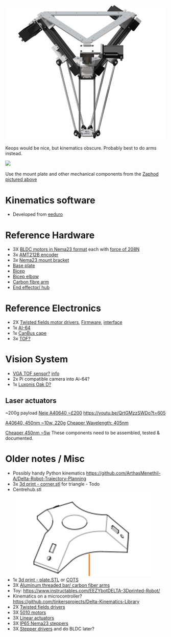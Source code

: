 
![](https://raw.githubusercontent.com/samuk/Sawppy_Rover/e5f680594240ed2d8a4927f3c0a8c97fe7f28924/modifications/Ag/photos/delta.png)

Keops would be nice, but kinematics obscure. Probably best to do arms instead.

![](https://raw.githubusercontent.com/Scottapotamas/zaphod-bot/master/docs/imgs/delta-render.jpg)

Use the mount plate and other mechanical components from the [Zaphod pictured above](https://github.com/Scottapotamas/zaphod-bot/tree/master#mechanics)

# Kinematics software 

- Developed from [eeduro](https://github.com/eeduro/delta)
  
# Reference Hardware
- 3X [BLDC motors in Nema23 format](https://odriverobotics.com/shop/odrive-custom-motor-d5065) each with [force of 208N](https://docs.google.com/spreadsheets/d/12vzz7XVEK6YNIOqH0jAz51F5VUpc-lJEs3mmkWP1H4Y/edit#gid=0)
- 3x [AMT212B encoder](https://odriverobotics.com/shop/cui-amt212b-v-od)
- 3x [Nema23 mount bracket](https://www.amazon.co.uk/STEPPERONLINE-Bracket-Precision-Alloy-Planetary/dp/B07SRXNSDC)
- [Base plate](https://github.com/Scottapotamas/zaphod-bot/blob/master/mechanical/design/manf_outputs/machining_proto/base_plate_light.STEP)
- [Bicep](https://github.com/Scottapotamas/zaphod-bot/blob/master/mechanical/design/manf_outputs/machining_proto/bicep2.STEP)
- [Bicep elbow](https://github.com/Scottapotamas/zaphod-bot/blob/master/mechanical/design/manf_outputs/machining_proto/bicep_elbow.STEP)
- [Carbon fibre arm](https://www.aliexpress.com/item/32952287433.html)
- [End effector/ hub](https://github.com/Scottapotamas/zaphod-bot/blob/master/mechanical/design/manf_outputs/printed_proto/proto_3/effector_3.STEP)

# Reference Electronics

- 2X [Twisted fields motor drivers](https://github.com/Twisted-Fields/rp2040-motor-controller#rp2040-motor-controller), [Firmware](https://github.com/Twisted-Fields/rp2040-motor-firmware#twisted-fields-rp2040-motor-controller-firmware), [interface](https://docs.simplefoc.com/commander_interface)
- 1x [AI-64](https://www.beagleboard.org/boards/beaglebone-ai-64)
- 1x [CanBus cape](https://www.beyondlogic.org/adding-can-to-the-beaglebone-black/) 
- 3x [TOF?](https://www.aliexpress.com/item/32958364902.html)

# Vision System
- [VGA TOF sensor?](https://github.com/lnsru/melexis_VGA_ToF_camera) [info](https://www.melexis.com/en/product/MLX75027/Gen3-VGA-time-of-flight-3D-camera)
- 2x Pi compatible camera into Ai-64?
- 1x [Luxonis Oak D?](https://shop.luxonis.com/products/1098obcenclosure)


## Laser actuators

~200g payload [Neje A40640 ~£200](https://neje.shop/products/40w-laser-module-laser-head-for-cnc-laser-cutter-engraver-woodworking-machine)
https://youtu.be/QrtGMzzSWDo?t=605

[A40640, 450nm ~10w, 220g](https://www.aliexpress.com/item/4001287562336.html)
[Cheaper Wavelength: 405nm](https://www.aliexpress.com/item/4000781652185.html)

[Cheaper 450nm ~5w](https://www.aliexpress.com/item/1005003640254307.html)
These components need to be assembled, tested & documented.


# Older notes / Misc

- Possibly handy Python kinematics https://github.com/ArthasMenethil-A/Delta-Robot-Trajectory-Planning
- 3x [3d print - corner.stl](https://openbuilds.com/builds/m3delta.1022/) for triangle - Todo
- Centrehub.stl ![](https://github.com/samuk/Sawppy_Rover/blob/main/modifications/Ag/centre.png?raw=true)
- 1x [3d print - plate.STL](https://www.thingiverse.com/thing:1249297/files) or [COTS](https://www.aliexpress.com/item/32707713574.html)
- 3X [Aluminum threaded bar/ carbon fiber arms](https://www.tunmaker.tn/2018/06/19/delta-robot-project/) 
- Toy: https://www.instructables.com/EEZYbotDELTA-3Dprinted-Robot/
- Kinematics on a microcontroller? https://github.com/tinkersprojects/Delta-Kinematics-Library
- 2X [Twisted fields drivers](https://github.com/jkirsons/stealth-controller)
- 3X [5010 motors](https://www.aliexpress.com/item/32517972556.html)
- 3X [Linear actuators](https://www.aliexpress.com/item/32838215862.html)
- 3X [IP65 Nema23 steppers](https://www.omc-stepperonline.com/waterproof-stepper-motor/p-series-ip65-waterproof-nema-24-closed-loop-stepper-motor-3nm-424-92oz-in-with-encoder-1000ppr-4000cpr.html) 
- 3X [Stepper drivers](https://www.aliexpress.com/item/32714985325.html)
and do BLDC later?
